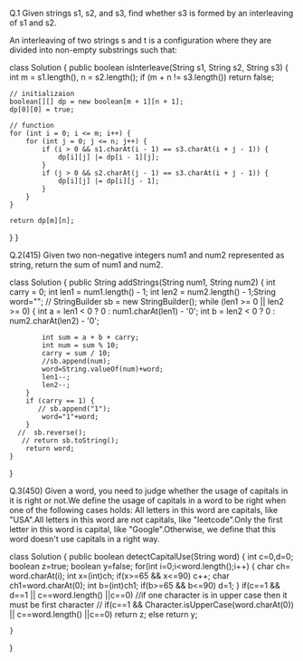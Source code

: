 Q.1 Given strings s1, s2, and s3, find whether s3 is formed by an interleaving of s1 and s2.

An interleaving of two strings s and t is a configuration where they are divided into non-empty substrings such that:

class Solution {
    public boolean isInterleave(String s1, String s2, String s3)
    {
      int m = s1.length(), n = s2.length();
	if (m + n != s3.length()) return false;

	// initializaion
	boolean[][] dp = new boolean[m + 1][n + 1];
	dp[0][0] = true;

	// function
	for (int i = 0; i <= m; i++) {
		for (int j = 0; j <= n; j++) {
			if (i > 0 && s1.charAt(i - 1) == s3.charAt(i + j - 1)) {
				dp[i][j] |= dp[i - 1][j];
			}
			if (j > 0 && s2.charAt(j - 1) == s3.charAt(i + j - 1)) {
				dp[i][j] |= dp[i][j - 1];
			}
		}
	}

	return dp[m][n];
}
}

Q.2(415) Given two non-negative integers num1 and num2 represented as string, return the sum of num1 and num2.

class Solution {
    public String addStrings(String num1, String num2) {
        int carry = 0;
        int len1 = num1.length() - 1;
        int len2 = num2.length() - 1;String word="";
       // StringBuilder sb = new StringBuilder();
        while (len1 >= 0 || len2 >= 0) {
           int a = len1 < 0 ? 0 : num1.charAt(len1) - '0';
            int b = len2 < 0 ? 0 : num2.charAt(len2) - '0';
           
            int sum = a + b + carry;
            int num = sum % 10;
            carry = sum / 10;
            //sb.append(num);
            word=String.valueOf(num)+word;
            len1--;
            len2--;
        }
        if (carry == 1) {
           // sb.append("1");
            word="1"+word;
        }
      //  sb.reverse();
       // return sb.toString();
        return word;
    }
}



Q.3(450)  Given a word, you need to judge whether the usage of capitals in it is right or not.We define the usage of capitals in a word to be
right when one of the following cases holds:
All letters in this word are capitals, like "USA".All letters in this word are not capitals, like "leetcode".Only the first letter in this word is 
capital, like "Google".Otherwise, we define that this word doesn't use capitals in a right way.


class Solution {
    public boolean detectCapitalUse(String word) {
        int c=0,d=0; boolean z=true; boolean y=false;
        for(int i=0;i<word.length();i++)
        {
           char ch= word.charAt(i);
            int x=(int)ch;
            if(x>=65 && x<=90)
                c++;
            char ch1=word.charAt(0);
            int b=(int)ch1;
            if(b>=65 && b<=90)
            d=1;
        }
        if(c==1 && d==1 || c==word.length() ||c==0)                                           //if one character is in upper case then it must be first character
       // if(c==1 && Character.isUpperCase(word.charAt(0)) || c==word.length() ||c==0)
            return z;
        else
            return y;
        
    }
}
